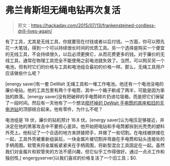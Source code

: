 # 弗兰肯斯坦无绳电钻再次复活

> 原文：<https://hackaday.com/2015/07/13/frankensteined-cordless-drill-lives-again/>

有了工具，尤其是无线工具，你就要现在付钱或者以后付钱。一方面，你可以预先花一大笔钱，得到一个可以持续很长时间的优质工具。另一个选择是购买一个便宜的无线工具，不会持续很久，以后必须更换它，从而花费更多的钱。对于廉价的无线工具，通常在物理工具完全不能使用之前电池就失效了。当然，可以购买另一个电池，但有时它们的价格与工具和电池组合最初的价格一样。那么，无绳工具用户应该做些什么呢？

[energy saver]有一套 DeWalt 无绳工具和一堆工作电池。他还有一个电池没电的廉价电钻。他的工具包里有两个手电筒，其中一个箱子断成了两半，可能是因为笨拙的跌落。[energy saver]没有把破碎的手电筒碎片扔进垃圾箱，而是把它们保留了一段时间。然后有一天他有了一个想法[把坏掉的 DeWalt 手电筒的底座和旧的无电池钻](http://www.instructables.com/id/BATTERY-RETROFIT-FOR-CORDLESS-TOOLS/?ALLSTEPS)的顶部结合起来。他有零件，为什么不呢？

电池组是 18 伏，廉价的钻机预计 16.8 伏。[energy saver]认为电压足够接近，并决定在他的黑客攻击中不要担心差异。他开始把电钻和手电筒都拆到光秃秃的塑料外壳上。他标记了一个合适的地方来拼接把手，并做了一些切割。在电线被拼接在一起，工具外壳被重新组装后，一块金属片被切割并弯曲在手电筒和钻头连接处的手柄周围。软管夹将金属板紧紧夹在手柄周围，将新型混合工具固定在一起。虽然我们对金属片和软管夹的方法不感兴趣，但它似乎工作得很好。通过一点点工作和独创性,[ engergyserver]以我们喜欢的价格复活了一个旧工具；$0.